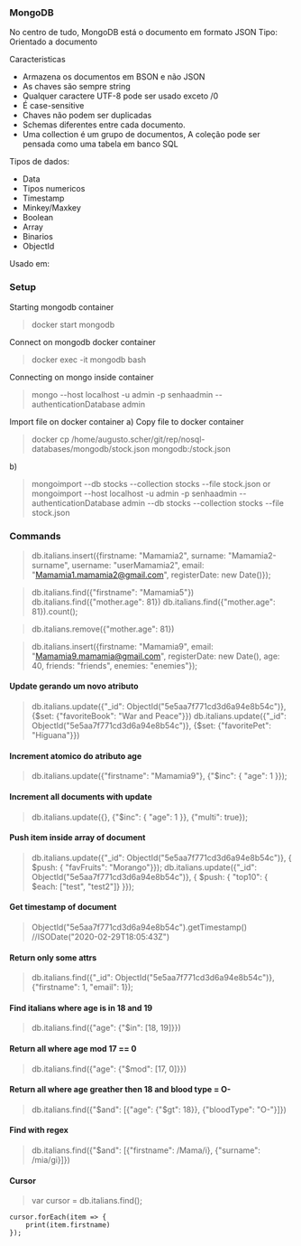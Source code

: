 ### MongoDB
No centro de tudo, MongoDB está o documento em formato JSON
Tipo: Orientado a documento

Caracteristicas
- Armazena os documentos em BSON e não JSON
- As chaves são sempre string
- Qualquer caractere UTF-8 pode ser usado exceto /0
- É case-sensitive
- Chaves não podem ser duplicadas
- Schemas diferentes entre cada documento.
- Uma collection é um grupo de documentos, A coleção pode ser pensada como uma tabela em banco SQL

Tipos de dados:
- Data
- Tipos numericos
- Timestamp
- Minkey/Maxkey
- Boolean
- Array 
- Binarios
- ObjectId

Usado em:


### Setup

Starting mongodb container
> docker start mongodb

Connect on mongodb docker container
> docker exec -it mongodb bash

Connecting on mongo inside container
> mongo --host localhost -u admin -p senhaadmin --authenticationDatabase admin

Import file on docker container
a) Copy file to docker container
> docker cp /home/augusto.scher/git/rep/nosql-databases/mongodb/stock.json mongodb:/stock.json

b) 
> mongoimport --db stocks --collection stocks --file stock.json
or
> mongoimport --host localhost -u admin -p senhaadmin --authenticationDatabase admin --db stocks --collection stocks --file stock.json


### Commands
> db.italians.insert({firstname: "Mamamia2", surname: "Mamamia2-surname", username: "userMamamia2", email: "Mamamia1.mamamia2@gmail.com", registerDate: new Date()});

> db.italians.find({"firstname": "Mamamia5"})
> db.italians.find({"mother.age": 81})
> db.italians.find({"mother.age": 81}).count();

> db.italians.remove({"mother.age": 81})


> db.italians.insert({firstname: "Mamamia9", email: "Mamamia9.mamamia@gmail.com", registerDate: new Date(), age: 40, friends: "friends", enemies: "enemies"});

#### Update gerando um novo atributo
> db.italians.update({"_id": ObjectId("5e5aa7f771cd3d6a94e8b54c")}, {$set: {"favoriteBook": "War and Peace"}})
> db.italians.update({"_id": ObjectId("5e5aa7f771cd3d6a94e8b54c")}, {$set: {"favoritePet": "Higuana"}})

#### Increment atomico do atributo age
> db.italians.update({"firstname": "Mamamia9"}, {"$inc": { "age": 1 }});

#### Increment all documents with update
> db.italians.update({}, {"$inc": { "age": 1 }}, {"multi": true});

#### Push item inside array of document
> db.italians.update({"_id": ObjectId("5e5aa7f771cd3d6a94e8b54c")}, { $push: { "favFruits": "Morango"}});
> db.italians.update({"_id": ObjectId("5e5aa7f771cd3d6a94e8b54c")}, { $push: { "top10": { $each: ["test", "test2"]} }});

#### Get timestamp of document
> ObjectId("5e5aa7f771cd3d6a94e8b54c").getTimestamp() //ISODate("2020-02-29T18:05:43Z")

#### Return only some attrs
> db.italians.find({"_id": ObjectId("5e5aa7f771cd3d6a94e8b54c")}, {"firstname": 1, "email": 1});

#### Find italians where age is in 18 and 19
> db.italians.find({"age": {"$in": [18, 19]}})

#### Return all where age mod 17 == 0
> db.italians.find({"age": {"$mod": [17, 0]}})

#### Return all where age greather then 18 and blood type = O-
> db.italians.find({"$and": [{"age": {"$gt": 18}}, {"bloodType": "O-"}]})

#### Find with regex
> db.italians.find({"$and": [{"firstname": /Mama/i}, {"surname": /mia/gi}]})

#### Cursor
> var cursor = db.italians.find();
```
cursor.forEach(item => {
    print(item.firstname)
});
``` 


